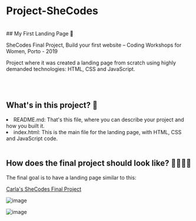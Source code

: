 # Project-SheCodes
<br/>
## My First Landing Page 💪

SheCodes Final Project, Build your first website – Coding Workshops for Women, Porto - 2019 

Project where it was created a landing page from scratch using highly demanded technologies: HTML, CSS and JavaScript.

<br/>
<br/>


## What's in this project? 💁 

<li/> README.md: That's this file, where you can describe your project and how you built it.

<li/> index.html: This is the main file for the landing page, with HTML, CSS and JavaScript code.

<br/>
<br/>

## How does the final project should look like? 👩‍💻🕵️‍♀️

The final goal is to have a landing page similar to this:

[Carla's SheCodes Final Project](https://carlacotas.github.io/Project-SheCodes/)

![image](https://user-images.githubusercontent.com/50515164/130779393-6f6e1413-9897-4a15-896c-7bf22ac9180c.png)

![image](https://user-images.githubusercontent.com/50515164/130779500-4bb3839a-d608-422e-822d-aeb28a0e122f.png)

